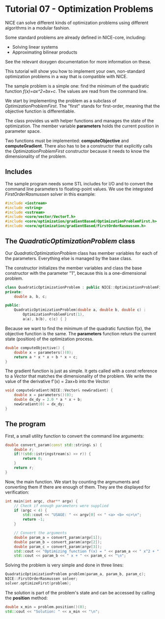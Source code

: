 # Tutorial 07 - Optimization Problems
NICE can solve different kinds of optimization problems using different
algorithms in a modular fashion.

Some standard problems are already defined in NICE-core, including:
* Solving linear systems
* Approximating bilinear products

See the relevant doxygen documentation for more information on these.

This tutorial will show you how to implement your own, non-standard
optimization problems in a way that is compatible with NICE.

The sample problem is a simple one: find the minimum of the quadratic
function _f(x)=ax^2+bx+c_.
The values are read from the command line.

We start by implementing the problem as a subclass of
_OptimizationProblemFirst_.
The "first" stands for first-order, meaning that the objective function is
differentiable.

The class provides us with helper functions and manages the state of the
optimization.
The member variable __parameters__ holds the current position in parameter
space.

Two functions must be implemented: __computeObjective__ and
__computeGradient__.
There also has to be a constructor that explicitly calls the
_OptimizationProblemFirst_ constructor because it needs to know the
dimensionality of the problem.

## Includes
The sample program needs some STL includes for I/O and to convert the command
line parameters to floating-point values.
We use the integrated _FirstOrderRasmussen_ solver in this example:

```c++
#include <iostream>
#include <string>
#include <sstream>
#include <core/vector/VectorT.h>
#include <core/optimization/gradientBased/OptimizationProblemFirst.h>
#include <core/optimization/gradientBased/FirstOrderRasmussen.h>
```

## The _QuadraticOptimizationProblem_ class
Our _QuadraticOptimizationProblem_ class has member variables for each of the
parameters. Everything else is managed by the base class.

The constructor initializes the member variables and class the base constructor
with the parameter "1", because this is a one-dimensional problem.

```c++
class QuadraticOptimizationProblem : public NICE::OptimizationProblemFirst {
private:
	double a, b, c;

public:
	QuadraticOptimizationProblem(double a, double b, double c) :
		OptimizationProblemFirst(1),
		a(a), b(b), c(c) { }
```

Because we want to find the minimum of the quadratic function f(x), the
objective function is the same.
The __parameters__ function returs the current state (position) of the
optimization process.

```c++
double computeObjective() {
	double x = parameters()(0);	
	return a * x * x + b * x + c;
}
```

The gradient function is just as simple.
It gets called with a const reference to a _Vector_ that matches the
dimensionality of the problem.
We write the value of the derivative f'(x) = 2ax+b into the _Vector_:

```c++
void computeGradient(NICE::Vector& newGradient) {
	double x = parameters()(0);	
	double dx_dy = 2.0 * a * x + b;
	newGradient(0) = dx_dy;
}
```

## The program
First, a small utility function to convert the command line arguments:

```c++
double convert_param(const std::string& s) {
	double r;
	if(!(std::istringstream(s) >> r)) {
		return 0;
	}
	return r;
}
```

Now, the main function.
We start by counting the argmuments and converting them if there are enough
of them.
They are the displayed for verification:

```c++
int main(int argc, char** argv) {
	// Check if enough parameters were supplied
	if (argc < 4) {
		std::cout << "USAGE: " << argv[0] << " <a> <b> <c>\n";
		return -1;
	}

	// Convert the arguments
	double param_a = convert_param(argv[1]);
	double param_b = convert_param(argv[2]);
	double param_c = convert_param(argv[3]);
	std::cout << "Optimizing function f(x) = " << param_a << " x^2 + ";
	std::cout << param_b << " x + " << param_c << "\n";
```

Solving the problem is very simple and done in three lines:

```c++
QuadraticOptimizationProblem problem(param_a, param_b, param_c);
NICE::FirstOrderRasmussen solver;
solver.optimizeFirst(problem);
```

The solution is part of the problem's state and can be accessed by calling the
__position__ method:

```c++
double x_min = problem.position()(0);
std::cout << "Solution: " << x_min << "\n";
```
